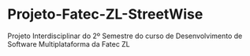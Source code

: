 # Projeto-Fatec-ZL-StreetWise
Projeto Interdisciplinar do 2º Semestre do curso de Desenvolvimento de Software Multiplataforma da Fatec ZL
